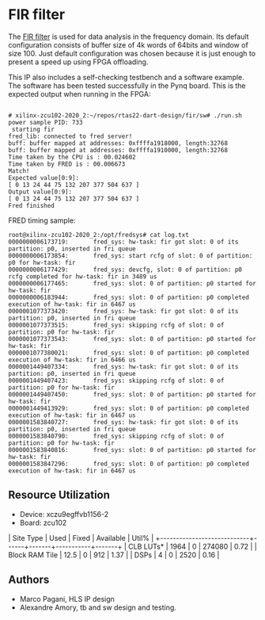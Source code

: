 
# FIR filter

The [FIR filter](https://en.wikipedia.org/wiki/Finite_impulse_response) is used for data analysis in the frequency domain. Its default configuration consists of buffer size of 4k words of 64bits and window of size 100. Just default configuration was chosen because it is just enough to present a speed up using FPGA offloading.

This IP also includes a self-checking testbench and a software example. The software has been tested successfully in the Pynq board. This is the expected output when running in the FPGA:

```

# xilinx-zcu102-2020_2:~/repos/rtas22-dart-design/fir/sw# ./run.sh 
power sample PID: 733
 starting fir 
fred_lib: connected to fred server!
buff: buffer mapped at addresses: 0xffffa1918000, length:32768 
buff: buffer mapped at addresses: 0xffffa1910000, length:32768 
Time taken by the CPU is : 00.024602
Time taken by FRED is : 00.006673
Match!
Expected value[0:9]:
[ 0 13 24 44 75 132 207 377 504 637 ] 
Output value[0:9]:
[ 0 13 24 44 75 132 207 377 504 637 ] 
Fred finished 
```

FRED timing sample:

```
root@xilinx-zcu102-2020_2:/opt/fredsys# cat log.txt 
0000000006173719:       fred_sys: hw-task: fir got slot: 0 of its partition: p0, inserted in fri queue
0000000006173854:       fred_sys: start rcfg of slot: 0 of partition: p0 for hw-task: fir
0000000006177429:       fred_sys: devcfg, slot: 0 of partition: p0 rcfg completed for hw-task: fir in 3489 us
0000000006177465:       fred_sys: slot: 0 of partition: p0 started for hw-task: fir
0000000006183944:       fred_sys: slot: 0 of partition: p0 completed execution of hw-task: fir in 6467 us
0000001077373420:       fred_sys: hw-task: fir got slot: 0 of its partition: p0, inserted in fri queue
0000001077373515:       fred_sys: skipping rcfg of slot: 0 of partition: p0 for hw-task: fir
0000001077373543:       fred_sys: slot: 0 of partition: p0 started for hw-task: fir
0000001077380021:       fred_sys: slot: 0 of partition: p0 completed execution of hw-task: fir in 6466 us
0000001449407334:       fred_sys: hw-task: fir got slot: 0 of its partition: p0, inserted in fri queue
0000001449407423:       fred_sys: skipping rcfg of slot: 0 of partition: p0 for hw-task: fir
0000001449407450:       fred_sys: slot: 0 of partition: p0 started for hw-task: fir
0000001449413929:       fred_sys: slot: 0 of partition: p0 completed execution of hw-task: fir in 6467 us
0000001583840727:       fred_sys: hw-task: fir got slot: 0 of its partition: p0, inserted in fri queue
0000001583840790:       fred_sys: skipping rcfg of slot: 0 of partition: p0 for hw-task: fir
0000001583840816:       fred_sys: slot: 0 of partition: p0 started for hw-task: fir
0000001583847296:       fred_sys: slot: 0 of partition: p0 completed execution of hw-task: fir in 6467 us
```

## Resource Utilization

 - Device: xczu9egffvb1156-2
 - Board: zcu102


|          Site Type         | Used | Fixed | Available | Util% |
+----------------------------+------+-------+-----------+-------+
| CLB LUTs*                  | 1964 |     0 |    274080 |  0.72 |
| Block RAM Tile             | 12.5 |     0 |       912 |  1.37 |
| DSPs                       |    4 |     0 |      2520 |  0.16 |


## Authors

- Marco Pagani, HLS IP design
- Alexandre Amory, tb and sw design and testing.
